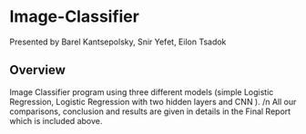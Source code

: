 # Image-Classifier

Presented by Barel Kantsepolsky, Snir Yefet, Eilon Tsadok 

## Overview 
Image Classifier program using three different models (simple Logistic Regression, Logistic Regression with two hidden layers and CNN ).
/n All our comparisons, conclusion and results are given in details in the Final Report which is included above. 
